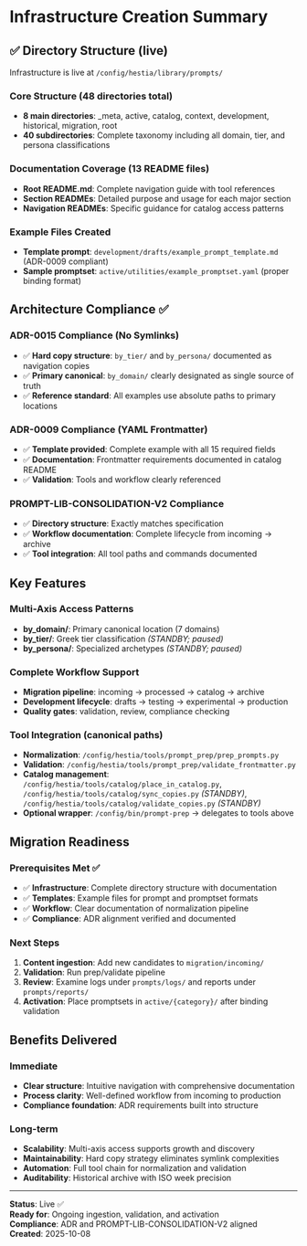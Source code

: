 # Infrastructure Creation Summary

## ✅ Directory Structure (live)
Infrastructure is live at `/config/hestia/library/prompts/`

### Core Structure (48 directories total)
- **8 main directories**: _meta, active, catalog, context, development, historical, migration, root
- **40 subdirectories**: Complete taxonomy including all domain, tier, and persona classifications

### Documentation Coverage (13 README files)
- **Root README.md**: Complete navigation guide with tool references
- **Section READMEs**: Detailed purpose and usage for each major section
- **Navigation READMEs**: Specific guidance for catalog access patterns

### Example Files Created
- **Template prompt**: `development/drafts/example_prompt_template.md` (ADR-0009 compliant)
- **Sample promptset**: `active/utilities/example_promptset.yaml` (proper binding format)

## Architecture Compliance ✅

### ADR-0015 Compliance (No Symlinks)
- ✅ **Hard copy structure**: `by_tier/` and `by_persona/` documented as navigation copies
- ✅ **Primary canonical**: `by_domain/` clearly designated as single source of truth
- ✅ **Reference standard**: All examples use absolute paths to primary locations

### ADR-0009 Compliance (YAML Frontmatter)  
- ✅ **Template provided**: Complete example with all 15 required fields
- ✅ **Documentation**: Frontmatter requirements documented in catalog README
- ✅ **Validation**: Tools and workflow clearly referenced

### PROMPT-LIB-CONSOLIDATION-V2 Compliance
- ✅ **Directory structure**: Exactly matches specification
- ✅ **Workflow documentation**: Complete lifecycle from incoming → archive
- ✅ **Tool integration**: All tool paths and commands documented

## Key Features

### Multi-Axis Access Patterns
- **by_domain/**: Primary canonical location (7 domains)
- **by_tier/**: Greek tier classification *(STANDBY; paused)*  
- **by_persona/**: Specialized archetypes *(STANDBY; paused)*

### Complete Workflow Support
- **Migration pipeline**: incoming → processed → catalog → archive
- **Development lifecycle**: drafts → testing → experimental → production
- **Quality gates**: validation, review, compliance checking

### Tool Integration (canonical paths)
- **Normalization**: `/config/hestia/tools/prompt_prep/prep_prompts.py`
- **Validation**: `/config/hestia/tools/prompt_prep/validate_frontmatter.py`
- **Catalog management**: `/config/hestia/tools/catalog/place_in_catalog.py`, `/config/hestia/tools/catalog/sync_copies.py` *(STANDBY)*, `/config/hestia/tools/catalog/validate_copies.py` *(STANDBY)*
- **Optional wrapper**: `/config/bin/prompt-prep` → delegates to tools above

## Migration Readiness

### Prerequisites Met ✅
- ✅ **Infrastructure**: Complete directory structure with documentation
- ✅ **Templates**: Example files for prompt and promptset formats
- ✅ **Workflow**: Clear documentation of normalization pipeline
- ✅ **Compliance**: ADR alignment verified and documented

### Next Steps
1. **Content ingestion**: Add new candidates to `migration/incoming/`
2. **Validation**: Run prep/validate pipeline  
3. **Review**: Examine logs under `prompts/logs/` and reports under `prompts/reports/`
4. **Activation**: Place promptsets in `active/{category}/` after binding validation

## Benefits Delivered

### Immediate
- **Clear structure**: Intuitive navigation with comprehensive documentation
- **Process clarity**: Well-defined workflow from incoming to production
- **Compliance foundation**: ADR requirements built into structure

### Long-term  
- **Scalability**: Multi-axis access supports growth and discovery
- **Maintainability**: Hard copy strategy eliminates symlink complexities
- **Automation**: Full tool chain for normalization and validation
- **Auditability**: Historical archive with ISO week precision

---

**Status**: Live ✅  
**Ready for**: Ongoing ingestion, validation, and activation  
**Compliance**: ADR and PROMPT-LIB-CONSOLIDATION-V2 aligned  
**Created**: 2025-10-08
